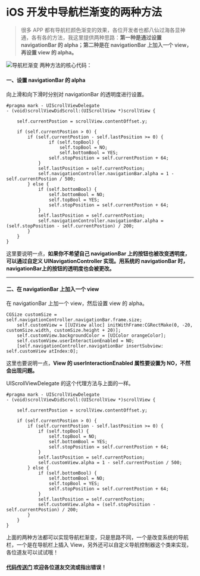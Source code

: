 # iOS 开发中导航栏渐变的两种方法

> 很多 APP 都有导航栏颜色渐变的效果，各位开发者也都八仙过海各显神通，各有各的方法，我这里提供两种思路：**第一种是通过设置 navigationBar 的 alpha；第二种是在 navigationBar 上加入一个 view，再设置 view 的 alpha。**



![导航栏渐变](http://upload-images.jianshu.io/upload_images/2665449-d8f9e18b30189a3b.gif?imageMogr2/auto-orient/strip)
两种方法的核心代码：

#### 一、设置 navigationBar 的 alpha
向上滑和向下滑时分别对 navigationBar 的透明度进行设置。

```
#pragma mark - UIScrollViewDelegate
- (void)scrollViewDidScroll:(UIScrollView *)scrollView {
    
    self.currentPostion = scrollView.contentOffset.y;
    
    if (self.currentPostion > 0) {
        if (self.currentPostion - self.lastPosition >= 0) {
                if (self.topBool) {
                    self.topBool = NO;
                    self.bottomBool = YES;
                self.stopPosition = self.currentPostion + 64;
            }
            self.lastPosition = self.currentPostion;
            self.navigationController.navigationBar.alpha = 1 - self.currentPostion / 500;
        } else {
            if (self.bottomBool) {
                self.bottomBool = NO;
                self.topBool = YES;
                self.stopPosition = self.currentPostion + 64;
            }
            self.lastPosition = self.currentPostion;
            self.navigationController.navigationBar.alpha = (self.stopPosition - self.currentPostion) / 200;
        }
    }
}
```
这里要说明一点，**如果你不希望自己 navigationBar 上的按钮也被改变透明度，可以通过自定义 UINavigationController 实现。用系统的 navigationBar 时，navigationBar上的按钮的透明度也会被更改。**

---
#### 二、在 navigationBar 上加入一个 view
在 navigationBar 上加一个 view，然后设置 view 的 alpha。

```
CGSize customSize = self.navigationController.navigationBar.frame.size;
    self.customView = [[UIView alloc] initWithFrame:CGRectMake(0, -20, customSize.width, customSize.height + 20)];
    self.customView.backgroundColor = [UIColor orangeColor];
    self.customView.userInteractionEnabled = NO;
    [self.navigationController.navigationBar insertSubview: self.customView atIndex:0];
```
这里也要说明一点，**View 的 userInteractionEnabled 属性要设置为 NO，不然会出现问题。**


UIScrollViewDelegate 的这个代理方法与上面的一样。

```
#pragma mark - UIScrollViewDelegate
- (void)scrollViewDidScroll:(UIScrollView *)scrollView {
    
    self.currentPostion = scrollView.contentOffset.y;
    
    if (self.currentPostion > 0) {
        if (self.currentPostion - self.lastPosition >= 0) {
            if (self.topBool) {
                self.topBool = NO;
                self.bottomBool = YES;
                self.stopPosition = self.currentPostion + 64;
            }
            self.lastPosition = self.currentPostion;
            self.customView.alpha = 1 - self.currentPostion / 500;
        } else {
            if (self.bottomBool) {
                self.bottomBool = NO;
                self.topBool = YES;
                self.stopPosition = self.currentPostion + 64;
            }
            self.lastPosition = self.currentPostion;
            self.customView.alpha = (self.stopPosition - self.currentPostion) / 200;
        }
    }
}
```

上面的两种方法都可以实现导航栏渐变，只是思路不同，一个是改变系统的导航栏，一个是在导航栏上插入 View，另外还可以自定义导航控制器这个类来实现，各位道友可以试试哦！

#### [代码传送门](https://github.com/liuzhongning/NNJaneBook) 欢迎各位道友交流或指出错误！
